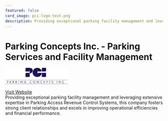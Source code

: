 ```yaml
---
featured: false
card_image: pci-logo-text.png
description: Providing exceptional parking facility management and leveraging extensive expertise in Parking Access Revenue Control Systems, this company fosters strong client relationships and excels in improving operational efficiencies and financial performance.
---
```


# Parking Concepts Inc. - Parking Services and Facility Management
<img src="pci-logo-text.png" alt="Logo" style="max-width: 200px; height: auto;">

<a href="https://parkingconcepts.com/services/parking-services/">Visit Website</a>  
Providing exceptional parking facility management and leveraging extensive expertise in Parking Access Revenue Control Systems, this company fosters strong client relationships and excels in improving operational efficiencies and financial performance.
